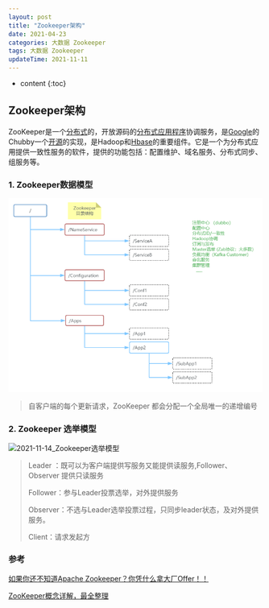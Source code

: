 ```yaml
---
layout: post
title: "Zookeeper架构"
date: 2021-04-23
categories: 大数据 Zookeeper
tags: 大数据 Zookeeper
updateTime: 2021-11-11
---
```


* content
{:toc}
## Zookeeper架构

ZooKeeper是一个[分布式](https://baike.baidu.com/item/分布式/19276232)的，开放源码的[分布式应用程序](https://baike.baidu.com/item/分布式应用程序/9854429)协调服务，是[Google](https://baike.baidu.com/item/Google)的Chubby一个[开源](https://baike.baidu.com/item/开源/246339)的实现，是Hadoop和[Hbase](https://baike.baidu.com/item/Hbase/7670213)的重要组件。它是一个为分布式应用提供一致性服务的软件，提供的功能包括：配置维护、域名服务、分布式同步、组服务等。

### 1. Zookeeper数据模型

![2021-11-14_Zookeeper数据模型](\image\zookeeper\2021-11-14_Zookeeper数据模型.png)

> 自客户端的每个更新请求，ZooKeeper 都会分配一个全局唯一的递增编号

### 2. Zookeeper 选举模型

![2021-11-14_Zookeeper选举模型](\image\zookeeper\2021-11-14_Zookeeper选举模型.png)

> Leader ：既可以为客户端提供写服务又能提供读服务,Follower、Observer 提供只读服务	
>
> Follower：参与Leader投票选举，对外提供服务
>
> Observer：不选与Leader选举投票过程，只同步leader状态，及对外提供服务。
>
> Client：请求发起方

### 参考

[如果你还不知道Apache Zookeeper？你凭什么拿大厂Offer！！](https://mp.weixin.qq.com/s/Vy2bXY5tFjiL508SvmrIkQ)

[ZooKeeper概念详解，最全整理](https://blog.csdn.net/jiahao1186/article/details/82633588)

